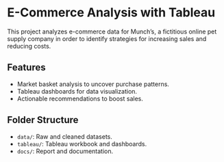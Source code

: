 # E-Commerce Analysis with Tableau
This project analyzes e-commerce data for Munch’s, a fictitious online pet supply company in order to identify strategies for increasing sales and reducing costs.

## Features
- Market basket analysis to uncover purchase patterns.
- Tableau dashboards for data visualization.
- Actionable recommendations to boost sales.

## Folder Structure
- `data/`: Raw and cleaned datasets.
- `tableau/`: Tableau workbook and dashboards.
- `docs/`: Report and documentation.
